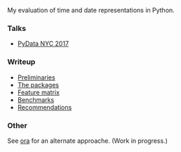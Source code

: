 My evaluation of time and date representations in Python.

### Talks

- [PyData NYC 2017](https://alexhsamuel.github.io/pytime/talk/index.html)

### Writeup

- [Preliminaries](preliminaries.md)
- [The packages](packages.md)
- [Feature matrix](feature-matrix.md)
- [Benchmarks](benchmarks.md)
- [Recommendations](recommendations.md)

### Other

See [ora](https://github.com/alexhsamuel/ora) for an alternate approache.
(Work in progress.)

